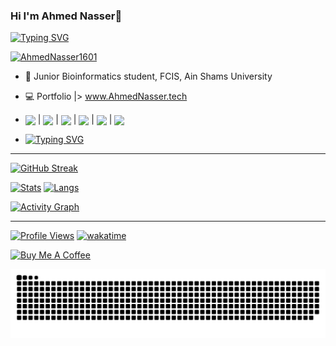 ### Hi I'm Ahmed Nasser👋

[![Typing SVG](https://readme-typing-svg.herokuapp.com?font=&color=0CFF34&center=true&vCenter=true&lines=%E2%9A%A1%F0%9D%93%91%F0%9D%93%AE%F0%9D%93%B5%F0%9D%93%B2%F0%9D%93%AE%F0%9D%93%BF%F0%9D%93%AE+%F0%9D%93%B2%F0%9D%93%B7+%F0%9D%93%9F%F0%9D%93%B8%F0%9D%94%80%F0%9D%93%AE%F0%9D%93%BB+%F0%9D%93%B8%F0%9D%93%AF+%F0%9D%93%92%F0%9D%93%B8%F0%9D%93%AD%F0%9D%93%AE%E2%9A%A1)](https://ahmednasser.tech)

[![AhmedNasser1601](https://user-images.githubusercontent.com/60184582/176120588-1bcfd067-2ae8-45c2-9e45-1a9944fbc997.jpg)](https://paypal.me/Ahmed160102)

- 🧬 Junior Bioinformatics student, FCIS, Ain Shams University

- 💻 Portfolio |> <a href="https://ahmednasser.tech"> www.AhmedNasser.tech</a>

- <a href="https://wa.me/201270800202?text=Hello"><img align="center" src="https://img.icons8.com/color/30/000000/whatsapp--v6.png"/></a>  |  <a href="https://www.facebook.com/AhmedNasser1601/"><img align="center" src="https://img.icons8.com/color/30/000000/facebook-circled--v4.png"/></a>  |  <a href="https://www.linkedin.com/in/ahmednasser1601/"><img align="center" src="https://img.icons8.com/color/30/000000/linkedin.png"/></a>  |  <a href="https://t.me/AhmedNasser1601"><img align="center" src="https://img.icons8.com/color/30/000000/telegram-app--v5.png"/></a>  |  <a href="https://github.com/AhmedNasser1601"><img align="center" src="https://img.icons8.com/color/30/000000/github--v3.png"/></a>  |  <a href="mailto:ahmednasser1601@gmail.com"><img align="center" src="https://img.icons8.com/color/30/000000/secured-letter--v2.png"/></a>

- [![Typing SVG](https://readme-typing-svg.herokuapp.com?font=&duration=3500&color=FFFF00&background=000000&center=true&vCenter=true&width=225&height=35&lines=%F0%9F%94%B8See+my+Resume%F0%9F%94%B8)](https://bit.ly/AhmedNasser_Resume)

--------------------------------------------------

[![GitHub Streak](http://github-readme-streak-stats.herokuapp.com?user=AhmedNasser1601&theme=blue-green&hide_border=false&date_format=j%20M%5B%20Y%5D&fire=DD0000&stroke=9140DD&ring=5DDD32&dates=A1199A&sideNums=136EDD)](https://ahmednasser.tech)

[![Stats](https://github-readme-stats.vercel.app/api?username=AhmedNasser1601&include_all_commits=true&count_private=true&show_icons=true&theme=vision-friendly-dark)](https://ahmednasser.tech)
[![Langs](https://github-readme-stats.vercel.app/api/top-langs/?username=AhmedNasser1601&langs_count=8&layout=compact&show_icons=true&theme=vision-friendly-dark)](https://ahmednasser.tech)

[![Activity Graph](https://activity-graph.herokuapp.com/graph?username=AhmedNasser1601&theme=xcode)](https://ahmednasser.tech)

--------------------------------------------------

[![Profile Views](https://komarev.com/ghpvc/?username=AhmedNasser1601&style=plastic&color=orange&label=Profile+Vews)](https://ahmednasser.tech)
[![wakatime](https://wakatime.com/badge/user/bb619103-02da-4736-a419-72175b9a2c70.svg)](https://wakatime.com/@bb619103-02da-4736-a419-72175b9a2c70)

<a href="https://www.buymeacoffee.com/AhmedNasser1601" target="_blank"><img src="https://cdn.buymeacoffee.com/buttons/v2/default-yellow.png" alt="Buy Me A Coffee" style="height: 60px !important;width: 217px !important;" ></a>

![snake gif](https://github.com/AhmedNasser1601/AhmedNasser1601/blob/output/github-contribution-grid-snake.svg)

<!---
  ![Most Active GitHub User Rank](https://enx667n9lygvtjs.m.pipedream.net)

  [![github](https://img.shields.io/github/followers/AhmedNasser1601?logo=github&style=plastic&color=green)](https://github.com/AhmedNasser1601?tab=followers)

  ![snake gif](https://github.com/AhmedNasser1601/AhmedNasser1601/blob/output/github-contribution-grid-snake.gif)
-->
